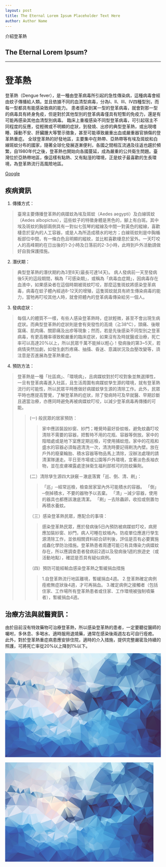 ```yaml
---
layout: post
title: The Eternal Lorem Ipsum Placeholder Text Here
author: Author Name
---
```

介紹登革熱
## The Eternal Lorem Ipsum? 
-----

<link href="https://maxcdn.bootstrapcdn.com/bootswatch/3.3.7/cosmo/bootstrap.min.css" rel="stylesheet" integrity="sha384-h21C2fcDk/eFsW9sC9h0dhokq5pDinLNklTKoxIZRUn3+hvmgQSffLLQ4G4l2eEr" crossorigin="anonymous">

# 登革熱
登革熱（Dengue fever），是一種由登革病毒所引起的急性傳染病，這種病毒會經由蚊子傳播給人類。並且依據不同的血清型病毒，分為Ⅰ、Ⅱ、Ⅲ、Ⅳ四種型別，而每一型都具有能感染致病的能力。
患者感染到某一型的登革病毒，就會對那一型的病毒具有終身免疫，但是對於其他型別的登革病毒僅具有短暫的免疫力，還是有可能再感染其他血清型別病毒。
臨床上重複感染不同型登革病毒，可引起宿主不同程度的反應，從輕微或不明顯的症狀，到發燒、出疹的典型登革熱，或出現嗜睡、躁動不安、肝臟腫大等警示徵象，甚至可能導致嚴重出血或嚴重器官損傷的登革熱重症。
全球登革熱的好發地區，主要集中在熱帶、亞熱帶等有埃及斑蚊和白線斑蚊分布的國家，隨著全球化發展逐漸便利，各國之間相互流通及往返也趨於頻繁，自1980年代之後，登革熱也開始向各國蔓延，成為嚴重的公共衛生問題。臺灣位於亞熱帶地區，像這樣有點熱、又有點溼的環境，正是蚊子最喜歡的生長環境，為登革熱流行高風險地區。

<a href="http://google.com.tw" class="btn btn-success">Google</a>

## 疾病資訊
1. 傳播方式：
>臺灣主要傳播登革熱的病媒蚊為埃及斑蚊（Aedes aegypti）及白線斑蚊（Aedes albopictus），這些蚊子的特徵身體是黑色的，腳上有白斑。其中埃及斑蚊的胸部兩側具有一對似七弦琴的縱線及中間一對黃色的縱線，喜歡棲息於室內的人工容器，或是人為所造成積水的地方；白線斑蚊則是中胸楯板部位中間，有一條白色且明顯的縱紋，並比較喜歡棲息於室外。一天叮咬人的高峰期約在日出後的1-2小時及日落前的2-3小時，此時到戶外活動請做好自我保護措施。

2. 潛伏期：
>典型登革熱的潛伏期約為3至8天(最長可達14天)。
病人發病前一天至發病後5天的這段期間，稱為「可感染期」，或稱為「病毒血症期」，因病毒存在血液中，如果感染者在這個時期被斑蚊叮咬，那麼這隻斑蚊將感染登革病毒，病毒在蚊子體內經過8-12天的增殖，這隻斑蚊就具有終生傳染病毒的能力，當牠再叮咬其他人時，就會把體內的登革病毒傳染給另一個人。
 
3. 發病症狀：
>每個人的體質不一樣，有些人感染登革熱時，症狀輕微，甚至不會出現生病症狀。而典型登革熱的症狀則是會有突發性的高燒（≧38℃），頭痛、後眼窩痛、肌肉痛、關節痛及出疹等現象；然而，若是先後感染不同型別之登革病毒，有更高機率導致較嚴重的臨床症狀，如果沒有及時就醫或治療，死亡率可以高達20%以上，所以民眾千萬不能掉以輕心！發病後的第3~5天，若病情突然加劇，如發生劇烈疼痛、抽搐、昏迷、意識狀況及血壓改變等，須注意是否進展為登革熱重症。  

4. 預防方法：
>登革熱是一種「社區病」、「環境病」，且病媒蚊對於叮咬對象並無選擇性，一旦有登革病毒進入社區，且生活周圍有病媒蚊孳生源的環境，就有登革熱流行的可能性，所以民眾平時應做好病媒蚊孳生源的清除工作。此外，民眾平時也應提高警覺，了解登革熱的症狀，除了發病時可及早就醫、早期診斷且適當治療，亦應同時避免再被病媒蚊叮咬，以減少登革病毒再傳播的可能。
>>(一) 般民眾的居家預防：
>>>家中應該裝設紗窗、紗門；睡覺時最好掛蚊帳，避免蚊蟲叮咬清除不需要的容器，把暫時不用的花瓶、容器等倒放。家中的陰暗處或是地下室應定期巡檢，可使用捕蚊燈。家中的花瓶和盛水的容器必須每週清洗一次，清洗時要記得刷洗內壁。放在戶外的廢棄輪胎、積水容器等物品馬上清除，沒辦法處理的請清潔隊運走。平日至市場或公園等戶外環境，宜著淡色長袖衣物，並在皮膚裸露處塗抹衛生福利部核可的防蚊藥劑。
>>
>>(二）清除孳生源四大訣竅－澈底落實「巡、倒、清、刷」：
>>>「巡」─經常巡檢，檢查居家室內外可能積水的容器。
>>>「倒」─倒掉積水，不要的器物予以丟棄。
>>>「清」─減少容器，使用的器具也都應該澈底清潔。
>>>「刷」─去除蟲卵，收拾或倒置勿再積水養蚊。
>>
>>（三）感染登革熱民眾，應配合的事項：
>>>感染登革熱民眾，應於發病後5日內預防被病媒蚊叮咬，病房應加裝紗窗、紗門，病人可睡在蚊帳內。防疫單位應進行孳生源清除工作，並依相關資料綜合研判後，評估是否有必要實施成蟲化學防治措施。登革熱患者周遭可能已有具傳染力病媒蚊存在，所以應調查患者發病前2週以及發病後1週的旅遊史（或活動地點），確認是否具有疑似病例。
>>
>>（四）預防可能經輸血感染登革熱之暫緩捐血措施
>>> 1.自登革熱流行地區離境，暫緩捐血4週。
>>> 2.登革熱確定病例痊癒無症狀後4週，才可再捐血。
>>> 3.確定病例之接觸者（包括住家、工作場所有登革熱患者或住家、工作環境被強制噴藥者），暫緩捐血4週。
>

## 治療方法與就醫資訊：
由於目前沒有特效藥物可治療登革熱，所以感染登革熱的患者，一定要聽從醫師的囑咐，多休息、多喝水、適時服用退燒藥，通常在感染後兩週左右可自行痊癒。
此外，對於登革熱重症病患應安排住院，適時的介入措施，提供完整嚴密及持續的照護，可將死亡率從20%以上降到1%以下。


![test](https://raw.githubusercontent.com/wsxqaza12/NCYU_1032141/master/background.png)

<img src="https://raw.githubusercontent.com/wsxqaza12/NCYU_1032141/master/background.png" width="480px"/>
